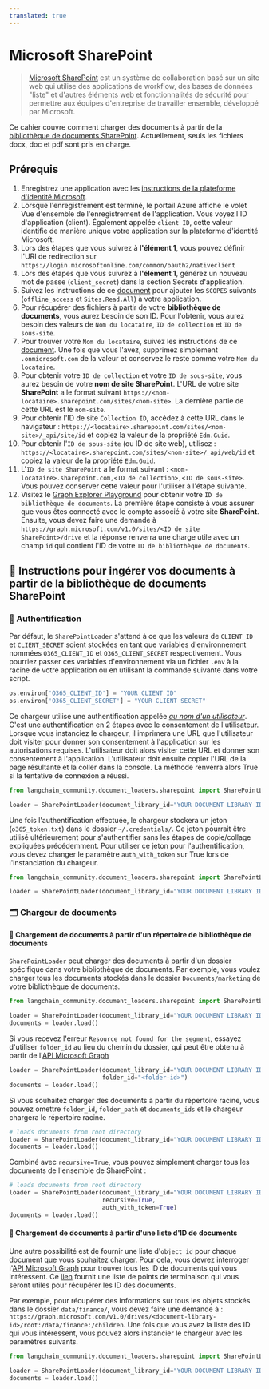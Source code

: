 ```yaml
---
translated: true
---
```


# Microsoft SharePoint

> [Microsoft SharePoint](https://en.wikipedia.org/wiki/SharePoint) est un système de collaboration basé sur un site web qui utilise des applications de workflow, des bases de données "liste" et d'autres éléments web et fonctionnalités de sécurité pour permettre aux équipes d'entreprise de travailler ensemble, développé par Microsoft.

Ce cahier couvre comment charger des documents à partir de la [bibliothèque de documents SharePoint](https://support.microsoft.com/en-us/office/what-is-a-document-library-3b5976dd-65cf-4c9e-bf5a-713c10ca2872). Actuellement, seuls les fichiers docx, doc et pdf sont pris en charge.

## Prérequis

1. Enregistrez une application avec les [instructions de la plateforme d'identité Microsoft](https://learn.microsoft.com/en-us/azure/active-directory/develop/quickstart-register-app).
2. Lorsque l'enregistrement est terminé, le portail Azure affiche le volet Vue d'ensemble de l'enregistrement de l'application. Vous voyez l'ID d'application (client). Également appelée `client ID`, cette valeur identifie de manière unique votre application sur la plateforme d'identité Microsoft.
3. Lors des étapes que vous suivrez à **l'élément 1**, vous pouvez définir l'URI de redirection sur `https://login.microsoftonline.com/common/oauth2/nativeclient`
4. Lors des étapes que vous suivrez à **l'élément 1**, générez un nouveau mot de passe (`client_secret`) dans la section Secrets d'application.
5. Suivez les instructions de ce [document](https://learn.microsoft.com/en-us/azure/active-directory/develop/quickstart-configure-app-expose-web-apis#add-a-scope) pour ajouter les `SCOPES` suivants (`offline_access` et `Sites.Read.All`) à votre application.
6. Pour récupérer des fichiers à partir de votre **bibliothèque de documents**, vous aurez besoin de son ID. Pour l'obtenir, vous aurez besoin des valeurs de `Nom du locataire`, `ID de collection` et `ID de sous-site`.
7. Pour trouver votre `Nom du locataire`, suivez les instructions de ce [document](https://learn.microsoft.com/en-us/azure/active-directory-b2c/tenant-management-read-tenant-name). Une fois que vous l'avez, supprimez simplement `.onmicrosoft.com` de la valeur et conservez le reste comme votre `Nom du locataire`.
8. Pour obtenir votre `ID de collection` et votre `ID de sous-site`, vous aurez besoin de votre **nom de site SharePoint**. L'URL de votre site **SharePoint** a le format suivant `https://<nom-locataire>.sharepoint.com/sites/<nom-site>`. La dernière partie de cette URL est le `nom-site`.
9. Pour obtenir l'ID de site `Collection ID`, accédez à cette URL dans le navigateur : `https://<locataire>.sharepoint.com/sites/<nom-site>/_api/site/id` et copiez la valeur de la propriété `Edm.Guid`.
10. Pour obtenir l'`ID de sous-site` (ou ID de site web), utilisez : `https://<locataire>.sharepoint.com/sites/<nom-site>/_api/web/id` et copiez la valeur de la propriété `Edm.Guid`.
11. L'`ID de site SharePoint` a le format suivant : `<nom-locataire>.sharepoint.com,<ID de collection>,<ID de sous-site>`. Vous pouvez conserver cette valeur pour l'utiliser à l'étape suivante.
12. Visitez le [Graph Explorer Playground](https://developer.microsoft.com/en-us/graph/graph-explorer) pour obtenir votre `ID de bibliothèque de documents`. La première étape consiste à vous assurer que vous êtes connecté avec le compte associé à votre site **SharePoint**. Ensuite, vous devez faire une demande à `https://graph.microsoft.com/v1.0/sites/<ID de site SharePoint>/drive` et la réponse renverra une charge utile avec un champ `id` qui contient l'ID de votre `ID de bibliothèque de documents`.

## 🧑 Instructions pour ingérer vos documents à partir de la bibliothèque de documents SharePoint

### 🔑 Authentification

Par défaut, le `SharePointLoader` s'attend à ce que les valeurs de `CLIENT_ID` et `CLIENT_SECRET` soient stockées en tant que variables d'environnement nommées `O365_CLIENT_ID` et `O365_CLIENT_SECRET` respectivement. Vous pourriez passer ces variables d'environnement via un fichier `.env` à la racine de votre application ou en utilisant la commande suivante dans votre script.

```python
os.environ['O365_CLIENT_ID'] = "YOUR CLIENT ID"
os.environ['O365_CLIENT_SECRET'] = "YOUR CLIENT SECRET"
```

Ce chargeur utilise une authentification appelée [*au nom d'un utilisateur*](https://learn.microsoft.com/en-us/graph/auth-v2-user?context=graph%2Fapi%2F1.0&view=graph-rest-1.0). C'est une authentification en 2 étapes avec le consentement de l'utilisateur. Lorsque vous instanciez le chargeur, il imprimera une URL que l'utilisateur doit visiter pour donner son consentement à l'application sur les autorisations requises. L'utilisateur doit alors visiter cette URL et donner son consentement à l'application. L'utilisateur doit ensuite copier l'URL de la page résultante et la coller dans la console. La méthode renverra alors True si la tentative de connexion a réussi.

```python
from langchain_community.document_loaders.sharepoint import SharePointLoader

loader = SharePointLoader(document_library_id="YOUR DOCUMENT LIBRARY ID")
```

Une fois l'authentification effectuée, le chargeur stockera un jeton (`o365_token.txt`) dans le dossier `~/.credentials/`. Ce jeton pourrait être utilisé ultérieurement pour s'authentifier sans les étapes de copie/collage expliquées précédemment. Pour utiliser ce jeton pour l'authentification, vous devez changer le paramètre `auth_with_token` sur True lors de l'instanciation du chargeur.

```python
from langchain_community.document_loaders.sharepoint import SharePointLoader

loader = SharePointLoader(document_library_id="YOUR DOCUMENT LIBRARY ID", auth_with_token=True)
```

### 🗂️ Chargeur de documents

#### 📑 Chargement de documents à partir d'un répertoire de bibliothèque de documents

`SharePointLoader` peut charger des documents à partir d'un dossier spécifique dans votre bibliothèque de documents. Par exemple, vous voulez charger tous les documents stockés dans le dossier `Documents/marketing` de votre bibliothèque de documents.

```python
from langchain_community.document_loaders.sharepoint import SharePointLoader

loader = SharePointLoader(document_library_id="YOUR DOCUMENT LIBRARY ID", folder_path="Documents/marketing", auth_with_token=True)
documents = loader.load()
```

Si vous recevez l'erreur `Resource not found for the segment`, essayez d'utiliser `folder_id` au lieu du chemin du dossier, qui peut être obtenu à partir de l'[API Microsoft Graph](https://developer.microsoft.com/en-us/graph/graph-explorer)

```python
loader = SharePointLoader(document_library_id="YOUR DOCUMENT LIBRARY ID", auth_with_token=True
                          folder_id="<folder-id>")
documents = loader.load()
```

Si vous souhaitez charger des documents à partir du répertoire racine, vous pouvez omettre `folder_id`, `folder_path` et `documents_ids` et le chargeur chargera le répertoire racine.

```python
# loads documents from root directory
loader = SharePointLoader(document_library_id="YOUR DOCUMENT LIBRARY ID", auth_with_token=True)
documents = loader.load()
```

Combiné avec `recursive=True`, vous pouvez simplement charger tous les documents de l'ensemble de SharePoint :

```python
# loads documents from root directory
loader = SharePointLoader(document_library_id="YOUR DOCUMENT LIBRARY ID",
                          recursive=True,
                          auth_with_token=True)
documents = loader.load()
```

#### 📑 Chargement de documents à partir d'une liste d'ID de documents

Une autre possibilité est de fournir une liste d'`object_id` pour chaque document que vous souhaitez charger. Pour cela, vous devrez interroger l'[API Microsoft Graph](https://developer.microsoft.com/en-us/graph/graph-explorer) pour trouver tous les ID de documents qui vous intéressent. Ce [lien](https://learn.microsoft.com/en-us/graph/api/resources/onedrive?view=graph-rest-1.0#commonly-accessed-resources) fournit une liste de points de terminaison qui vous seront utiles pour récupérer les ID des documents.

Par exemple, pour récupérer des informations sur tous les objets stockés dans le dossier `data/finance/`, vous devez faire une demande à : `https://graph.microsoft.com/v1.0/drives/<document-library-id>/root:/data/finance:/children`. Une fois que vous avez la liste des ID qui vous intéressent, vous pouvez alors instancier le chargeur avec les paramètres suivants.

```python
from langchain_community.document_loaders.sharepoint import SharePointLoader

loader = SharePointLoader(document_library_id="YOUR DOCUMENT LIBRARY ID", object_ids=["ID_1", "ID_2"], auth_with_token=True)
documents = loader.load()
```
